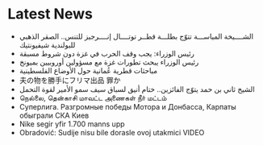 # Latest News
-  الشــــيخة المياســـة تتوّج بطلـــة قطــر توتــــال إنــــرجيز للتنس.. الصقر الذهبي للبولندية شيفيونتيك
-  رئيس الوزراء: يجب وقف الحرب في غزة دون شروط مسبقة
-  رئيس الوزراء يبحث تطورات غزة مع مسؤولين أوروبيين بميونخ
-  مباحثات قطرية عُمانية حول الأوضاع الفلسطينية
-  夫の物を勝手にフリマ出品 罪か
-  الشيخ ثاني بن حمد يتوّج الفائزين.. ختام أنيق لسباق سيف سمو الأمير لقوة التحمل
-  நெல்லை, தென்காசி மாவட்ட அணைகள் நீா் மட்டம்
-  Суперлига. Разгромные победы Мотора и Донбасса, Карпаты обыграли СКА Киев
-  Nike segir yfir 1.700 manns upp
-  Obradović: Sudije nisu bile dorasle ovoj utakmici VIDEO
